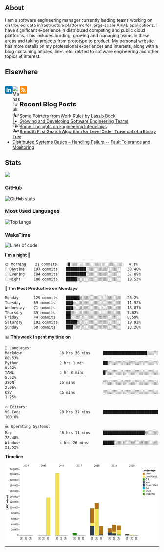 ## About

I am a software engineering manager currently leading teams working on distrbuted data infrastructure platforms for large-scale AI/ML applications. I have significant experience in distributed computing and public cloud platforms. This includes building, growing and managing teams in these areas and taking projects from prototype to product. My [personal website](https://manastalukdar.github.io/) has more details on my professional experiences and interests, along with a blog containing articles, links, etc. related to software engineering and other topics of interest.

## Elsewhere

</br>

<a href="https://www.linkedin.com/in/manastalukdar" target="_blank">
  <img align="left" alt="Manas Talukdar | Linkedin" width="24px" src="https://raw.githubusercontent.com/edent/SuperTinyIcons/master/images/svg/linkedin.svg" />
</a>
<a href="https://www.twitter.com/manastalukdar" target="_blank">
  <img align="left" alt="Manas Talukdar | Twitter" width="24px" src="https://github.com/TheDudeThatCode/TheDudeThatCode/blob/master/Assets/Twitter.svg" />
</a>
<a href="https://manastalukdar.github.io/" target="_blank">
  <img align="left" alt="Manas Talukdar | Website" width="24px" src="https://github.com/edent/SuperTinyIcons/blob/master/images/svg/rss.svg" />
</a>

</br>

## Recent Blog Posts

<!-- BLOG:START -->
- [Some Pointers from Work Rules by Laszlo Bock](https://manastalukdar.github.io/blog/2020/01/25/work-rules-laszlo-bock-pointers/)
- [Growing and Developing Software Engineering Teams](https://manastalukdar.github.io/blog/2019/09/19/growing-developing-software-engineering-teams/)
- [Some Thoughts on Engineering Internships](https://manastalukdar.github.io/blog/2019/09/04/some-thoughts-on-engineering-internships/)
- [Breadth First Search Algorithm for Level Order Traversal of a Binary Tree](https://manastalukdar.github.io/blog/2019/08/29/breadth-first-search-binary-tree-level-order-traversal/)
- [Distributed Systems Basics – Handling Failure -- Fault Tolerance and Monitoring](https://manastalukdar.github.io/blog/2019/08/19/katemats-distributed-systems-fault-tolerance-monitoring/)
<!-- BLOG:END -->

## Stats

![](https://komarev.com/ghpvc/?username=manastalukdar)

### GitHub

![GitHub stats](https://github-readme-stats.vercel.app/api?username=manastalukdar&show_icons=true&hide_border=true&hide_rank=true&hide_title=true&icon_color=79ff97&text_color=cecac3&bg_color=4d4b4b)

### Most Used Languages

![Top Langs](https://github-readme-stats.vercel.app/api/top-langs/?username=manastalukdar&layout=compact&hide_border=true&hide_title=true&icon_color=79ff97&text_color=cecac3&bg_color=4d4b4b)

### WakaTime

<!--START_SECTION:waka-->
![Lines of code](https://img.shields.io/badge/From%20Hello%20World%20I've%20written-5.0%20million%20Lines%20of%20code-blue)

**I'm a night 🦉** 

```text
🌞 Morning    21 commits     █░░░░░░░░░░░░░░░░░░░░░░░░   4.1% 
🌆 Daytime    197 commits    █████████░░░░░░░░░░░░░░░░   38.48% 
🌃 Evening    194 commits    █████████░░░░░░░░░░░░░░░░   37.89% 
🌙 Night      100 commits    █████░░░░░░░░░░░░░░░░░░░░   19.53%

```
📅 **I'm Most Productive on Mondays** 

```text
Monday       129 commits    ██████░░░░░░░░░░░░░░░░░░░   25.2% 
Tuesday      59 commits     ███░░░░░░░░░░░░░░░░░░░░░░   11.52% 
Wednesday    71 commits     ███░░░░░░░░░░░░░░░░░░░░░░   13.87% 
Thursday     39 commits     ██░░░░░░░░░░░░░░░░░░░░░░░   7.62% 
Friday       44 commits     ██░░░░░░░░░░░░░░░░░░░░░░░   8.59% 
Saturday     102 commits    █████░░░░░░░░░░░░░░░░░░░░   19.92% 
Sunday       68 commits     ███░░░░░░░░░░░░░░░░░░░░░░   13.28%

```


📊 **This week I spent my time on** 

```text
💬 Languages: 
Markdown                 16 hrs 36 mins      ████████████████████░░░░░   80.53% 
Python                   2 hrs 1 min         ██░░░░░░░░░░░░░░░░░░░░░░░   9.82% 
YAML                     1 hr 8 mins         █░░░░░░░░░░░░░░░░░░░░░░░░   5.52% 
JSON                     25 mins             ░░░░░░░░░░░░░░░░░░░░░░░░░   2.06% 
CSV                      15 mins             ░░░░░░░░░░░░░░░░░░░░░░░░░   1.25%

🔥 Editors: 
VS Code                  20 hrs 37 mins      █████████████████████████   100.0%

💻 Operating Systems: 
Mac                      16 hrs 11 mins      ███████████████████░░░░░░   78.48% 
Windows                  4 hrs 26 mins       █████░░░░░░░░░░░░░░░░░░░░   21.52%

```

**Timeline**

![Chart not found](https://github.com/manastalukdar/manastalukdar/blob/master/charts/bar_graph.png) 


<!--END_SECTION:waka-->

---

<!--

**manastalukdar/manastalukdar** is a ✨ _special_ ✨ repository because its `README.md` (this file) appears on your GitHub profile.

Here are some ideas to get you started:

- 🔭 I’m currently working on ...
- 🌱 I’m currently learning ...
- 👯 I’m looking to collaborate on ...
- 🤔 I’m looking for help with ...
- 💬 Ask me about ...
- 📫 How to reach me: ...
- 😄 Pronouns: ...
- ⚡ Fun fact: ...
-->
